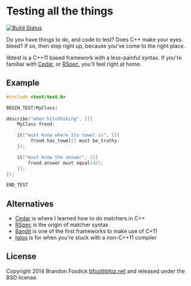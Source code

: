 Testing all the things
======================
[![Build Status](https://travis-ci.org/TemplateLabs/libtest.png)](https://travis-ci.org/TemplateLabs/libtest)


Do you have things to do, and code to test? Does C++ make your eyes bleed? If so,
then step right up, because you've come to the right place.

libtest is a C++11 based framework with a less-painful syntax. If you're
familiar with [Cedar](http://github.com/pivotal/cedar), or
[RSpec](http://rspec.info/), you'll feel right at home.

Example
-------

```cpp
#include <test/test.h>

BEGIN_TEST(MyClass)

describe("when hitchhiking", []{
    MyClass frood;

    it("must know where its towel is", []{
         frood.has_towel() must be_truthy;
    });

    it("must know the answer", []{
        frood.answer must equal(42);
    });
});

END_TEST
```

Alternatives
------------

- [Cedar](http://github.com/pivotal/cedar) is where I learned how to do matchers in C++
- [RSpec](http://rspec.info/) is the origin of matcher syntax
- [Bandit](http://banditcpp.org/) is one of the first frameworks to make use of C+11
- [Igloo](http://igloo-testing.org/) is for when you're stuck with a non-C++11 compiler

License
-------

Copyright 2014 Brandon Fosdick <bfoz@bfoz.net> and released under the BSD
license.
